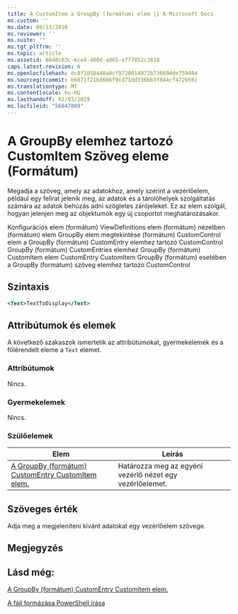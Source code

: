 ```yaml
---
title: A CustomItem a GroupBy (formátum) elem |} A Microsoft Docs
ms.custom: ''
ms.date: 09/13/2016
ms.reviewer: ''
ms.suite: ''
ms.tgt_pltfrm: ''
ms.topic: article
ms.assetid: 66d8c63c-6ce4-480d-ad65-e777052c3818
caps.latest.revision: 6
ms.openlocfilehash: dc8f1058448a0cf9720014972b736694de759404
ms.sourcegitcommit: b6871f21bd666f9cd71dd336bb3f844cf472b56c
ms.translationtype: MT
ms.contentlocale: hu-HU
ms.lasthandoff: 02/03/2019
ms.locfileid: "56847809"
---
```

# <a name="text-element-for-customitem-for-groupby-format"></a>A GroupBy elemhez tartozó CustomItem Szöveg eleme (Formátum)

Megadja a szöveg, amely az adatokhoz, amely szerint a vezérlőelem, például egy felirat jelenik meg, az adatok és a tárolóhelyek szolgáltatás számára az adatok behúzás adni szögletes zárójeleket. Ez az elem szolgál, hogyan jelenjen meg az objektumok egy új csoportot meghatározásakor.

Konfigurációs elem (formátum) ViewDefinitions elem (formátum) nézetben (formátum) elem GroupBy elem megtekintése (formátum) CustomControl elem a GroupBy (formátum) CustomEntry elemhez tartozó CustomControl GroupBy (formátum) CustomEntries elemhez GroupBy (formátum) CustomItem elem CustomEntry CustomItem GroupBy (formátum) esetében a GroupBy (formátum) szöveg elemhez tartozó CustomControl

## <a name="syntax"></a>Szintaxis

```xml
<Text>TextToDisplay</Text>
```

## <a name="attributes-and-elements"></a>Attribútumok és elemek

A következő szakaszok ismertetik az attribútumokat, gyermekelemek és a fölérendelt eleme a `Text` elemet.

### <a name="attributes"></a>Attribútumok

Nincs.

### <a name="child-elements"></a>Gyermekelemek

Nincs.

### <a name="parent-elements"></a>Szülőelemek

|Elem|Leírás|
|-------------|-----------------|
|[A GroupBy (formátum) CustomEntry CustomItem elem.](./customitem-element-for-customentry-for-groupby-format.md)|Határozza meg az egyéni vezérlő nézet egy vezérlőelemet.|

## <a name="text-value"></a>Szöveges érték

Adja meg a megjeleníteni kívánt adatokat egy vezérlőelem szövege.

## <a name="remarks"></a>Megjegyzés

## <a name="see-also"></a>Lásd még:

[A GroupBy (formátum) CustomEntry CustomItem elem.](./customitem-element-for-customentry-for-groupby-format.md)

[A fájl formázása PowerShell írása](./writing-a-powershell-formatting-file.md)
